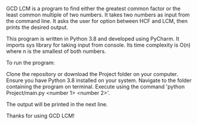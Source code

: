 GCD LCM is a program to find either the greatest common factor or the least common multiple of two numbers. It takes two numbers as input from the command line. It asks the user for option between HCF and LCM, then prints the desired output.

This program is written in Python 3.8 and developed using PyCharm. It imports sys library for taking input from console. Its time complexity is O(n) where n is the smallest of both numbers.

To run the program:

Clone the repository or download the Project folder on your computer. Ensure you have Python 3.8 installed on your system. Navigate to the folder containing the program on terminal. Execute using the command 'python Project/main.py <number 1> <number 2>'.

The output will be printed in the next line.

Thanks for using GCD LCM!